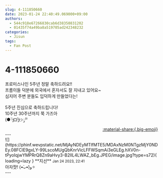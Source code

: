 ```yaml
---
slug: 4-111850660
date: 2023-01-24 22:40:49.069000+09:00
authors:
  - 544c918e67266830cab6d38350831202
  - 01435f74a49ba8a519705ad242348232
categories:
  - Jisun
tags:
  - Fan Post
---
```


# 4-111850660

<div class="post-container" markdown="1">
<div class="content-container md-sidebar__scrollwrap" markdown="1">

프로미스나인 5주년 정말 축하드려요!!<br>프롬이들 덕분에 외국에서 혼자서도 잘 지내고 있어요~<br>심지어 주변 분들도 입덕하게 만들었다는!<br><br>5주년 진심으로 축하드립니다!<br>10주년 30주년까지 쭉 가즈아<br>(● ˃̶͈̀ロ˂̶͈́)੭ꠥ⁾⁾

</div>
</div>

<div style="text-align: right;" markdown="1">
<a href="https://weverse.io/fromis9/fanpost/4-111850660" style="text-align: right;">:material-share:{.big-emoji}</a>
</div>
---

<div class="comments-container md-sidebar__scrollwrap" markdown="1">
<div class="comment" markdown="1">
<div class='id-container' markdown="1">
![](https://phinf.wevpstatic.net/MjAyNDEyMTlfMTE5/MDAxNzM0NTgzMjY0NDEy.08FClE9gxLY-99LscoMUgQbKnrVicLFFWSqmAi3eGLEg.hXV0n-tPyoIqjwYMPRrQ8Zn9aHvy3-B2llL4LWAZ_bEg.JPEG/image.jpg?type=s72){ loading=lazy }
**<span class="artist">지선</span>** <small>Jan 24 2023, 22:41</small><br>
</div>
<div class='comment-body' markdown="1">
아자쟛! (•̀ᴗ•́)و✧ 
</div>
</div>
</div>
---
